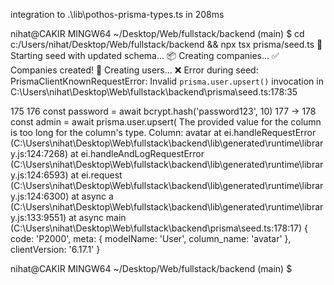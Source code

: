 integration to .\lib\pothos-prisma-types.ts in 208ms


nihat@CAKIR MINGW64 ~/Desktop/Web/fullstack/backend (main)
$ cd c:/Users/nihat/Desktop/Web/fullstack/backend && npx tsx prisma/seed.ts
🌱 Starting seed with updated schema...
📦 Creating companies...
✅ Companies created!
👥 Creating users...
❌ Error during seed: PrismaClientKnownRequestError:
Invalid `prisma.user.upsert()` invocation in
C:\Users\nihat\Desktop\Web\fullstack\backend\prisma\seed.ts:178:35

  175
  176 const password = await bcrypt.hash('password123', 10)
  177
→ 178 const admin = await prisma.user.upsert(
The provided value for the column is too long for the column's type. Column: avatar
    at ei.handleRequestError (C:\Users\nihat\Desktop\Web\fullstack\backend\lib\generated\runtime\library.js:124:7268)
    at ei.handleAndLogRequestError (C:\Users\nihat\Desktop\Web\fullstack\backend\lib\generated\runtime\library.js:124:6593)
    at ei.request (C:\Users\nihat\Desktop\Web\fullstack\backend\lib\generated\runtime\library.js:124:6300)
    at async a (C:\Users\nihat\Desktop\Web\fullstack\backend\lib\generated\runtime\library.js:133:9551)
    at async main (C:\Users\nihat\Desktop\Web\fullstack\backend\prisma\seed.ts:178:17) {
  code: 'P2000',
  meta: { modelName: 'User', column_name: 'avatar' },
  clientVersion: '6.17.1'
}

nihat@CAKIR MINGW64 ~/Desktop/Web/fullstack/backend (main)
$
